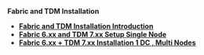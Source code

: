 <strong>Fabric and TDM Installation<strong>

<ul>      
<li>
<a href="/articles/98_maintenance_and_operational/Installations/01_Fabric_6.xx_Installation_intro.md">Fabric and TDM Installation Introduction</a></li>
<li>
<a href="/articles/98_maintenance_and_operational/Installations/02_Fabric_6.xx_Setup_Single_node.md">Fabric 6.xx and TDM 7.xx Setup Single Node</a></li>
<li>
<a href="/articles/98_maintenance_and_operational/Installations/03_Fabric_6.xx_Setup_Single_DC_multi_nodes.md">Fabric 6.xx + TDM 7.xx Installation 1 DC , Multi Nodes</a></li>
	  
</ul>

